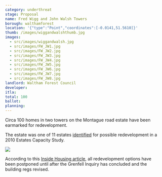 ```yaml
---
category: underthreat
stage: Proposal
name: Fred Wigg and John Walsh Towers
borough: walthamforest
location: '{"type":"Point","coordinates":[-0.0141,51.5610]}'
thumb: /images/wiggandwalshthumb.jpg
images:
  - src/images/wiggandwalsh.jpg
  - src/images/FW_JW1.jpg
  - src/images/FW_JW2.jpg
  - src/images/FW_JW3.jpg
  - src/images/FW_JW4.jpg
  - src/images/FW_JW5.jpg
  - src/images/FW_JW6.jpg
  - src/images/FW_JW7.jpg
  - src/images/FW_JW8.jpg
landlord: Waltham Forest Council
developer:
itla:
total: 100
ballot:
planning:
---
```

Circa 100 homes in two towers on the Montague road estate have been earmarked for redevelopment.

The estate was one of 11 estates [identified](https://democracy.walthamforest.gov.uk/documents/s10654/4.2.%20LSP%20report%20-%20Estates%20Review.pdf) for possible redevelopment in a 2010 Estates Capacity Study.

![](/images/11estates.png)

According to this <a href="https://www.insidehousing.co.uk/news/news/council-puts-refurbishment-on-hold-as-fire-safety-raises-costs-54857">Inside Housing article</a>, all redevelopment options have been postponed until after the Grenfell Inquiry has concluded and the building regs revised.
